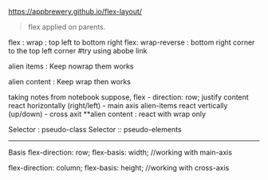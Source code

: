 https://appbrewery.github.io/flex-layout/


> flex applied on parents.


flex : wrap : top left to bottom right
flex: wrap-reverse : bottom right corner to the top left corner
        #try using abobe link



alien items :  Keep nowrap them works

alien content :  Keep wrap then works



taking notes from notebook
suppose, flex - direction: row;
        justify content react horizontally (right/left) - main axis
        alien-items react vertically (up/down) - cross axit
      **alien content : react with wrap only

Selector : pseudo-class
Selector :: pseudo-elements


------------------
Basis
flex-direction: row;
flex-basis: width; //working with main-axis

flex-direction: column;
flex-basis: height; //working with cross-axis